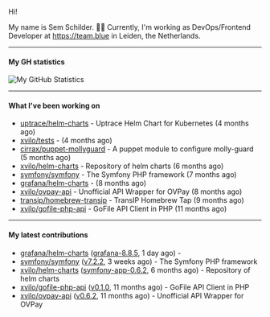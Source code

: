 Hi!

My name is Sem Schilder. 👋🏻 Currently, I'm working as DevOps/Frontend Developer at https://team.blue in Leiden, the Netherlands.

---

#### My GH statistics

![My GitHub Statistics](https://github-readme-stats.vercel.app/api?username=xvilo&show_icons=true&count_private=true&hide_title=true)

---

#### What I've been working on

- [uptrace/helm-charts](https://github.com/uptrace/helm-charts) - Uptrace Helm Chart for Kubernetes (4 months ago)
- [xvilo/tests](https://github.com/xvilo/tests) -  (4 months ago)
- [cirrax/puppet-mollyguard](https://github.com/cirrax/puppet-mollyguard) - A puppet module to configure molly-guard (5 months ago)
- [xvilo/helm-charts](https://github.com/xvilo/helm-charts) - Repository of helm charts (6 months ago)
- [symfony/symfony](https://github.com/symfony/symfony) - The Symfony PHP framework (7 months ago)
- [grafana/helm-charts](https://github.com/grafana/helm-charts) -  (8 months ago)
- [xvilo/ovpay-api](https://github.com/xvilo/ovpay-api) - Unofficial API Wrapper for OVPay (8 months ago)
- [transip/homebrew-transip](https://github.com/transip/homebrew-transip) - TransIP Homebrew Tap (9 months ago)
- [xvilo/gofile-php-api](https://github.com/xvilo/gofile-php-api) - GoFile API Client in PHP (11 months ago)

---

#### My latest contributions

- [grafana/helm-charts](https://github.com/grafana/helm-charts) ([grafana-8.8.5](https://github.com/grafana/helm-charts/releases/tag/grafana-8.8.5), 1 day ago) - 
- [symfony/symfony](https://github.com/symfony/symfony) ([v7.2.2](https://github.com/symfony/symfony/releases/tag/v7.2.2), 3 weeks ago) - The Symfony PHP framework
- [xvilo/helm-charts](https://github.com/xvilo/helm-charts) ([symfony-app-0.6.2](https://github.com/xvilo/helm-charts/releases/tag/symfony-app-0.6.2), 6 months ago) - Repository of helm charts
- [xvilo/gofile-php-api](https://github.com/xvilo/gofile-php-api) ([v0.1.0](https://github.com/xvilo/gofile-php-api/releases/tag/v0.1.0), 11 months ago) - GoFile API Client in PHP
- [xvilo/ovpay-api](https://github.com/xvilo/ovpay-api) ([v0.6.2](https://github.com/xvilo/ovpay-api/releases/tag/v0.6.2), 11 months ago) - Unofficial API Wrapper for OVPay
